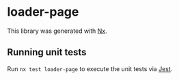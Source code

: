 # loader-page

This library was generated with [Nx](https://nx.dev).

## Running unit tests

Run `nx test loader-page` to execute the unit tests via [Jest](https://jestjs.io).
